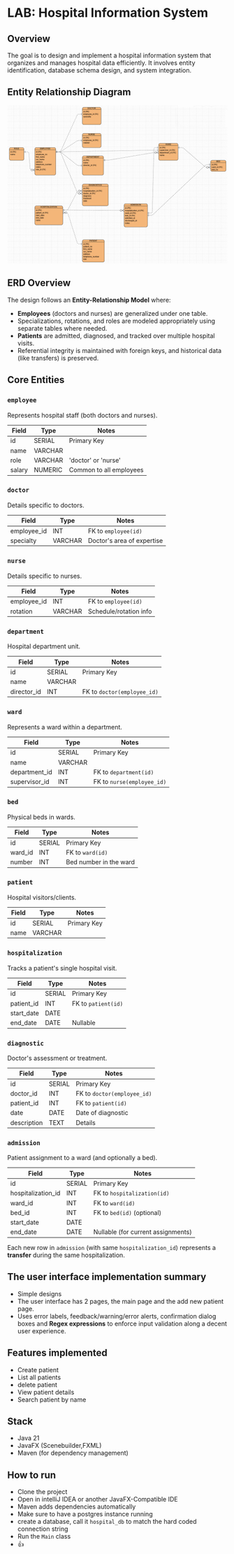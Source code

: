# LAB: Hospital Information System

## Overview

The goal is to design and implement a hospital information system that organizes and manages hospital data efficiently.
It involves entity identification, database schema design, and system integration.

## Entity Relationship Diagram

![hospital_mgt_system_erd.jpg](src/main/resources/com/kwizera/javaamalitechlab07hospitalmgtsystem/images/hospital_mgt_system_erd.jpg)

## ERD Overview

The design follows an **Entity-Relationship Model** where:

- **Employees** (doctors and nurses) are generalized under one table.
- Specializations, rotations, and roles are modeled appropriately using separate tables where needed.
- **Patients** are admitted, diagnosed, and tracked over multiple hospital visits.
- Referential integrity is maintained with foreign keys, and historical data (like transfers) is preserved.

## Core Entities

### `employee`

Represents hospital staff (both doctors and nurses).

| Field  | Type    | Notes                   |
|--------|---------|-------------------------|
| id     | SERIAL  | Primary Key             |
| name   | VARCHAR |                         |
| role   | VARCHAR | 'doctor' or 'nurse'     |
| salary | NUMERIC | Common to all employees |

### `doctor`

Details specific to doctors.

| Field       | Type    | Notes                      |
|-------------|---------|----------------------------|
| employee_id | INT     | FK to `employee(id)`       |
| specialty   | VARCHAR | Doctor's area of expertise |

### `nurse`

Details specific to nurses.

| Field       | Type    | Notes                  |
|-------------|---------|------------------------|
| employee_id | INT     | FK to `employee(id)`   |
| rotation    | VARCHAR | Schedule/rotation info |

### `department`

Hospital department unit.

| Field       | Type    | Notes                       |
|-------------|---------|-----------------------------|
| id          | SERIAL  | Primary Key                 |
| name        | VARCHAR |                             |
| director_id | INT     | FK to `doctor(employee_id)` |

### `ward`

Represents a ward within a department.

| Field         | Type    | Notes                      |
|---------------|---------|----------------------------|
| id            | SERIAL  | Primary Key                |
| name          | VARCHAR |                            |
| department_id | INT     | FK to `department(id)`     |
| supervisor_id | INT     | FK to `nurse(employee_id)` |

### `bed`

Physical beds in wards.

| Field   | Type   | Notes                  |
|---------|--------|------------------------|
| id      | SERIAL | Primary Key            |
| ward_id | INT    | FK to `ward(id)`       |
| number  | INT    | Bed number in the ward |

### `patient`

Hospital visitors/clients.

| Field | Type    | Notes       |
|-------|---------|-------------|
| id    | SERIAL  | Primary Key |
| name  | VARCHAR |             |

### `hospitalization`

Tracks a patient's single hospital visit.

| Field      | Type   | Notes               |
|------------|--------|---------------------|
| id         | SERIAL | Primary Key         |
| patient_id | INT    | FK to `patient(id)` |
| start_date | DATE   |                     |
| end_date   | DATE   | Nullable            |

### `diagnostic`

Doctor's assessment or treatment.

| Field       | Type   | Notes                       |
|-------------|--------|-----------------------------|
| id          | SERIAL | Primary Key                 |
| doctor_id   | INT    | FK to `doctor(employee_id)` |
| patient_id  | INT    | FK to `patient(id)`         |
| date        | DATE   | Date of diagnostic          |
| description | TEXT   | Details                     |

### `admission`

Patient assignment to a ward (and optionally a bed).

| Field              | Type   | Notes                              |
|--------------------|--------|------------------------------------|
| id                 | SERIAL | Primary Key                        |
| hospitalization_id | INT    | FK to `hospitalization(id)`        |
| ward_id            | INT    | FK to `ward(id)`                   |
| bed_id             | INT    | FK to `bed(id)` (optional)         |
| start_date         | DATE   |                                    |
| end_date           | DATE   | Nullable (for current assignments) |

Each new row in `admission` (with same `hospitalization_id`) represents a **transfer** during the same hospitalization.

## The user interface implementation summary

- Simple designs
- The user interface has 2 pages, the main page and the add new patient page.
- Uses error labels, feedback/warning/error alerts, confirmation dialog boxes and <b>Regex expressions</b> to enforce
  input validation along a decent user experience.

## Features implemented

- Create patient
- List all patients
- delete patient
- View patient details
- Search patient by name

## Stack

- Java 21
- JavaFX (Scenebuilder,FXML)
- Maven (for dependency management)

## How to run

- Clone the project
- Open in intelliJ IDEA or another JavaFX-Compatible IDE
- Maven adds dependencies automatically
- Make sure to have a postgres instance running
- create a database, call it `hospital_db` to match the hard coded connection string
- Run the `Main` class
- 👍